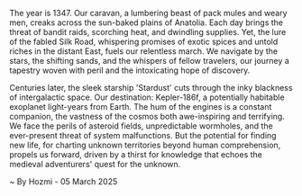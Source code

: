 
The year is 1347.  Our caravan, a lumbering beast of pack mules and weary men, creaks across the sun-baked plains of Anatolia.  Each day brings the threat of bandit raids, scorching heat, and dwindling supplies.  Yet, the lure of the fabled Silk Road, whispering promises of exotic spices and untold riches in the distant East, fuels our relentless march. We navigate by the stars, the shifting sands, and the whispers of fellow travelers, our journey a tapestry woven with peril and the intoxicating hope of discovery.

Centuries later, the sleek starship 'Stardust' cuts through the inky blackness of intergalactic space.  Our destination: Kepler-186f, a potentially habitable exoplanet light-years from Earth.  The hum of the engines is a constant companion, the vastness of the cosmos both awe-inspiring and terrifying.  We face the perils of asteroid fields, unpredictable wormholes, and the ever-present threat of system malfunctions. But the potential for finding new life, for charting unknown territories beyond human comprehension, propels us forward, driven by a thirst for knowledge that echoes the medieval adventurers' quest for the unknown.

~ By Hozmi - 05 March 2025

